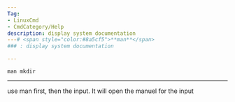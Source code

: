 ```yaml
---
Tag:
- LinuxCmd 
- CmdCategory/Help
description: display system documentation
---# <span style="color:#8a5cf5">**man**</span>
### : display system documentation

---
```

```
man mkdir
```
---
use man first, then the input. It will open the manuel for the input